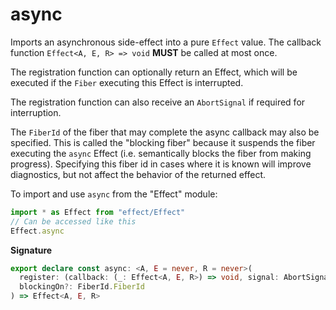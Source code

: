 # async

Imports an asynchronous side-effect into a pure `Effect` value. The callback
function `Effect<A, E, R> => void` **MUST** be called at most once.

The registration function can optionally return an Effect, which will be
executed if the `Fiber` executing this Effect is interrupted.

The registration function can also receive an `AbortSignal` if required for
interruption.

The `FiberId` of the fiber that may complete the async callback may also be
specified. This is called the "blocking fiber" because it suspends the fiber
executing the `async` Effect (i.e. semantically blocks the fiber from making
progress). Specifying this fiber id in cases where it is known will improve
diagnostics, but not affect the behavior of the returned effect.

To import and use `async` from the "Effect" module:

```ts
import * as Effect from "effect/Effect"
// Can be accessed like this
Effect.async
```

**Signature**

```ts
export declare const async: <A, E = never, R = never>(
  register: (callback: (_: Effect<A, E, R>) => void, signal: AbortSignal) => void | Effect<void, never, R>,
  blockingOn?: FiberId.FiberId
) => Effect<A, E, R>
```

